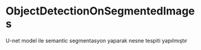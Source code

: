 # ObjectDetectionOnSegmentedImages
U-net model ile semantic segmentasyon yaparak nesne tespiti yapılmıştır
